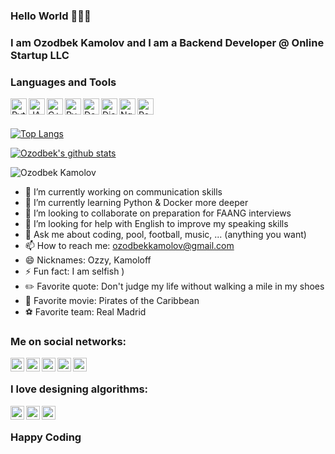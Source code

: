 ### Hello World 👋👋👋

### I am Ozodbek Kamolov and I am a Backend Developer @ Online Startup LLC

### Languages and Tools

<img align="left" alt="Python" width="26px" src = "https://user-images.githubusercontent.com/16644240/102693816-089fdf00-423f-11eb-9ac9-175e0d855786.png">
<img align="left" alt="JAVA" width="26px" src = "https://user-images.githubusercontent.com/16644240/102693809-f9b92c80-423e-11eb-9246-a6f6b9640258.png">
<img align="left" alt="C++" width="26px" src = "https://user-images.githubusercontent.com/16644240/102693790-e4440280-423e-11eb-93da-31914aa86bd8.png">
<img align="left" alt="PyCharm" width="26px" src="https://user-images.githubusercontent.com/16644240/102696911-b0270c80-4253-11eb-92dc-bae90ba298dd.png">
<img align="left" alt="Docker" width="26px" src="https://user-images.githubusercontent.com/16644240/102693719-6da70500-423e-11eb-840d-a021b78faa61.png">
<img align="left" alt="Django" width="26px" src="https://user-images.githubusercontent.com/16644240/102693763-c1b1e980-423e-11eb-887c-eba522c95664.png">
<img align="left" alt="Nginx" width="26px" src="https://user-images.githubusercontent.com/16644240/102693848-56b4e280-423f-11eb-9642-3698464d7bed.png">
<img align="left" alt="Postgresql" width="26px" src="https://user-images.githubusercontent.com/16644240/102693972-ec507200-423f-11eb-9007-e9e1fb434cb5.png">
<br/>
<br/>

[website]: https://github.com/kamoloff
[![Top Langs](https://github-readme-stats.vercel.app/api/top-langs/?username=kamoloff&layout=compact)](https://github.com/anuraghazra/github-readme-stats)

[![Ozodbek's github stats](https://github-readme-stats.vercel.app/api?username=kamoloff&count_private=true&include_all_commits&show_icons=true)](https://github.com/anuraghazra/github-readme-stats)

<p align="left"> <img src="https://komarev.com/ghpvc/?username=kamoloff&color=brightgreen" alt="Ozodbek Kamolov"/> </p>

- 🔭 I’m currently working on communication skills
- 🌱 I’m currently learning Python & Docker more deeper
- 👯 I’m looking to collaborate on preparation for FAANG interviews
- 🤔 I’m looking for help with English to improve my speaking skills
- 💬 Ask me about coding, pool, football, music, ... (anything you want) 
- 📫 How to reach me: ozodbekkamolov@gmail.com
- 😄 Nicknames: Ozzy, Kamoloff
- ⚡ Fun fact: I am selfish )
- ✏️ Favorite quote: Don't judge my life without walking a mile in my shoes
- 🎥 Favorite movie: Pirates of the Caribbean
- ⚽️ Favorite team: Real Madrid

### Me on social networks:

[twitter]: https://twitter.com/KamolovOzodbek
[linkedin]: https://www.linkedin.com/in/ozodbekkamolov
[instagram]: https://www.instagram.com/0zzy7
[facebook]: https://www.facebook.com/Ozodbek007
[telegram]: https://t.me/kamoloff

[<img align="left" alt="codeSTACKr | Twitter" width="22px" src="https://camo.githubusercontent.com/eacc870029bca30353239d9d629076ba4c18de75/68747470733a2f2f63646e2e6a7364656c6976722e6e65742f6e706d2f73696d706c652d69636f6e734076332f69636f6e732f747769747465722e737667" data-canonical-src="https://cdn.jsdelivr.net/npm/simple-icons@v3/icons/twitter.svg" style="max-width:100%;">][twitter]
[<img align="left" alt="codeSTACKr | LinkedIn" width="22px" src="https://camo.githubusercontent.com/b65faae8871ebbdb99790f2644ea7f3c89800b0c/68747470733a2f2f63646e2e6a7364656c6976722e6e65742f6e706d2f73696d706c652d69636f6e734076332f69636f6e732f6c696e6b6564696e2e737667" data-canonical-src="https://cdn.jsdelivr.net/npm/simple-icons@v3/icons/linkedin.svg" style="max-width:100%;">][linkedin]
[<img align="left" alt="codeSTACKr | Instagram" width="22px" src="https://camo.githubusercontent.com/8ea1156d8ac160172cbef7a54a19bad16a73ebe4/68747470733a2f2f63646e2e6a7364656c6976722e6e65742f6e706d2f73696d706c652d69636f6e734076332f69636f6e732f696e7374616772616d2e737667" src="https://cdn.jsdelivr.net/npm/simple-icons@v3/icons/instagram.svg" style="max-width:100%;">][instagram]
[<img align="left" alt="codeSTACKr | Instagram" width="22px"  src="https://cdn.jsdelivr.net/npm/simple-icons@v3/icons/facebook.svg" style="max-width:100%;">][facebook]
[<img align="left" alt="codeSTACKr | Instagram" width="22px"  src="https://cdn.jsdelivr.net/npm/simple-icons@v3/icons/telegram.svg" style="max-width:100%;">][telegram]

<br/>

### I love designing algorithms:

[leetcode]: https://www.leetcode.com/ozzy7
[hackerrank]: https://www.hackerrank.com/ozodbekkamolov
[codeforces]: https://codeforces.com/profile/Ozodbek_001

[<img align="left" alt="codeSTACKr.com" width="22px" src="https://cdn.jsdelivr.net/npm/simple-icons@v3/icons/leetcode.svg" style="max-width:100%;">][leetcode]
[<img align="left" alt="codeSTACKr.com" width="22px" src="https://cdn.jsdelivr.net/npm/simple-icons@v3/icons/hackerrank.svg" style="max-width:100%;">][hackerrank]
[<img align="left" alt="codeSTACKr.com" width="22px" src="https://cdn.jsdelivr.net/npm/simple-icons@v3/icons/codeforces.svg" style="max-width:100%;">][codeforces]

<br/>

### Happy Coding
